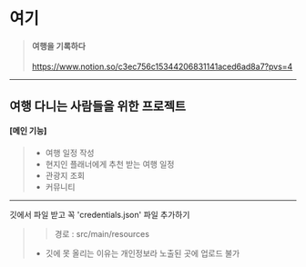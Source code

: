 # 여기
> #### 여행을 기록하다
> <https://www.notion.so/c3ec756c15344206831141aced6ad8a7?pvs=4>

---
여행 다니는 사람들을 위한 프로젝트
---

#### [메인 기능]
> - 여행 일정 작성
> - 현지인 플래너에게 추천 받는 여행 일정
> - 관광지 조회
> - 커뮤니티

---
깃에서 파일 받고 꼭 'credentials.json' 파일 추가하기
   >> 경로 : src/main/resources
>  - 깃에 못 올리는 이유는 개인정보라 노출된 곳에 업로드 불가
